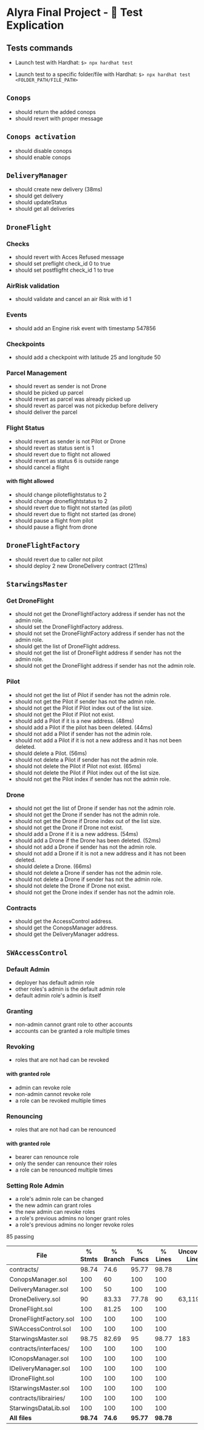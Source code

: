 # Alyra Final Project - :ledger: Test Explication

## Tests commands

-   Launch test with Hardhat:
    `$> npx hardhat test`

-   Launch test to a specific folder/file with Hardhat:
    `$> npx hardhat test <FOLDER_PATH/FILE_PATH>`

## `Conops`

-   should return the added conops
-   should revert with proper message

## `Conops activation`

-   should disable conops
-   should enable conops

## `DeliveryManager`

-   should create new delivery (38ms)
-   should get delivery
-   should updateStatus
-   should get all deliveries

## `DroneFlight`

### Checks

-   should revert with Acces Refused message
-   should set preflight check_id 0 to true
-   should set postfligfht check_id 1 to true

### AirRisk validation

-   should validate and cancel an air Risk with id 1

### Events

-   should add an Engine risk event with timestamp 547856

### Checkpoints

-   should add a checkpoint with latitude 25 and longitude 50

### Parcel Management

-   should revert as sender is not Drone
-   should be picked up parcel
-   should revert as parcel was already picked up
-   should revert as parcel was not pickedup before delivery
-   should deliver the parcel

### Flight Status

-   should revert as sender is not Pilot or Drone
-   should revert as status sent is 1
-   should revert due to flight not allowed
-   should revert as status 6 is outside range
-   should cancel a flight

#### with flight allowed

-   should change piloteflightstatus to 2
-   should change droneflightstatus to 2
-   should revert due to flight not started (as pilot)
-   should revert due to flight not started (as drone)
-   should pause a flight from pilot
-   should pause a flight from drone

## `DroneFlightFactory`

-   should revert due to caller not pilot
-   should deploy 2 new DroneDelivery contract (211ms)

## `StarwingsMaster`

### Get DroneFlight

-   should not get the DroneFlightFactory address if sender has not the admin role.
-   should set the DroneFlightFactory address.
-   should not set the DroneFlightFactory address if sender has not the admin role.
-   should get the list of DroneFlight address.
-   should not get the list of DroneFlight address if sender has not the admin role.
-   should not get the DroneFlight address if sender has not the admin role.

### Pilot

-   should not get the list of Pilot if sender has not the admin role.
-   should not get the Pilot if sender has not the admin role.
-   should not get the Pilot if Pilot index out of the list size.
-   should not get the Pilot if Pilot not exist.
-   should add a Pilot if it is a new address. (48ms)
-   should add a Pilot if the pilot has been deleted. (44ms)
-   should not add a Pilot if sender has not the admin role.
-   should not add a Pilot if it is not a new address and it has not been deleted.
-   should delete a Pilot. (56ms)
-   should not delete a Pilot if sender has not the admin role.
-   should not delete the Pilot if Pilot not exist. (65ms)
-   should not delete the Pilot if Pilot index out of the list size.
-   should not get the Pilot index if sender has not the admin role.

### Drone

-   should not get the list of Drone if sender has not the admin role.
-   should not get the Drone if sender has not the admin role.
-   should not get the Drone if Drone index out of the list size.
-   should not get the Drone if Drone not exist.
-   should add a Drone if it is a new address. (54ms)
-   should add a Drone if the Drone has been deleted. (52ms)
-   should not add a Drone if sender has not the admin role.
-   should not add a Drone if it is not a new address and it has not been deleted.
-   should delete a Drone. (66ms)
-   should not delete a Drone if sender has not the admin role.
-   should not delete a Drone if sender has not the admin role.
-   should not delete the Drone if Drone not exist.
-   should not get the Drone index if sender has not the admin role.

### Contracts

-   should get the AccessControl address.
-   should get the ConopsManager address.
-   should get the DeliveryManager address.

## `SWAccessControl`

### Default Admin

-   deployer has default admin role
-   other roles's admin is the default admin role
-   default admin role's admin is itself

### Granting

-   non-admin cannot grant role to other accounts
-   accounts can be granted a role multiple times

### Revoking

-   roles that are not had can be revoked

#### with granted role

-   admin can revoke role
-   non-admin cannot revoke role
-   a role can be revoked multiple times

### Renouncing

-   roles that are not had can be renounced

#### with granted role

-   bearer can renounce role
-   only the sender can renounce their roles
-   a role can be renounced multiple times

### Setting Role Admin

-   a role's admin role can be changed
-   the new admin can grant roles
-   the new admin can revoke roles
-   a role's previous admins no longer grant roles
-   a role's previous admins no longer revoke roles

85 passing

| File                   | % Stmts   | % Branch | % Funcs   | % Lines   | Uncovered Lines |
| ---------------------- | --------- | -------- | --------- | --------- | --------------- |
| contracts/             | 98.74     | 74.6     | 95.77     | 98.78     |                 |
| ConopsManager.sol      | 100       | 60       | 100       | 100       |                 |
| DeliveryManager.sol    | 100       | 50       | 100       | 100       |                 |
| DroneDelivery.sol      | 90        | 83.33    | 77.78     | 90        | 63,119          |
| DroneFlight.sol        | 100       | 81.25    | 100       | 100       |                 |
| DroneFlightFactory.sol | 100       | 100      | 100       | 100       |                 |
| SWAccessControl.sol    | 100       | 100      | 100       | 100       |                 |
| StarwingsMaster.sol    | 98.75     | 82.69    | 95        | 98.77     | 183             |
| contracts/interfaces/  | 100       | 100      | 100       | 100       |                 |
| IConopsManager.sol     | 100       | 100      | 100       | 100       |                 |
| IDeliveryManager.sol   | 100       | 100      | 100       | 100       |                 |
| IDroneFlight.sol       | 100       | 100      | 100       | 100       |                 |
| IStarwingsMaster.sol   | 100       | 100      | 100       | 100       |                 |
| contracts/librairies/  | 100       | 100      | 100       | 100       |                 |
| StarwingsDataLib.sol   | 100       | 100      | 100       | 100       |                 |
| **All files**          | **98.74** | **74.6** | **95.77** | **98.78** |                 |
